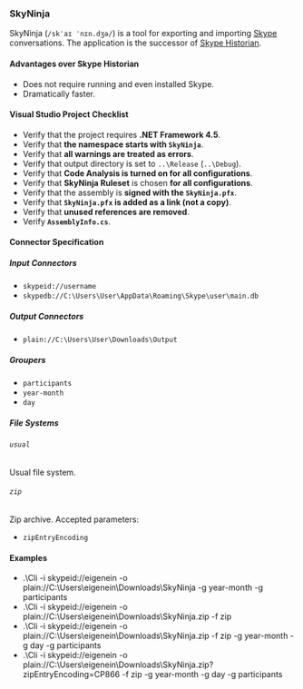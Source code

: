 ### SkyNinja

SkyNinja (`/skˈaɪ ˈnɪn.dʒə/`) is a tool for exporting and importing [Skype](http://www.skype.com) conversations. The application is the successor of [Skype Historian](http://eigene.in/skype-historian).

#### Advantages over Skype Historian

* Does not require running and even installed Skype.
* Dramatically faster.

#### Visual Studio Project Checklist

* Verify that the project requires **.NET Framework 4.5**.
* Verify that **the namespace starts with `SkyNinja`**.
* Verify that **all warnings are treated as errors**.
* Verify that output directory is set to `..\Release` (`..\Debug`).
* Verify that **Code Analysis is turned on for all configurations**.
* Verify that **SkyNinja Ruleset** is chosen **for all configurations**.
* Verify that the assembly is **signed with the `SkyNinja.pfx`**.
* Verify that **`SkyNinja.pfx` is added as a link (not a copy)**.
* Verify that **unused references are removed**.
* Verify **`AssemblyInfo.cs`**.

#### Connector Specification

##### Input Connectors

* `skypeid://username`
* `skypedb://C:\Users\User\AppData\Roaming\Skype\user\main.db`

##### Output Connectors

* `plain://C:\Users\User\Downloads\Output`

##### Groupers

* `participants`
* `year-month`
* `day`

##### File Systems

###### `usual`

Usual file system.

###### `zip`

Zip archive. Accepted parameters:

* `zipEntryEncoding`

#### Examples

* .\Cli -i skypeid://eigenein -o plain://C:\Users\eigenein\Downloads\SkyNinja -g year-month -g participants
* .\Cli -i skypeid://eigenein -o plain://C:\Users\eigenein\Downloads\SkyNinja.zip -f zip
* .\Cli -i skypeid://eigenein -o plain://C:\Users\eigenein\Downloads\SkyNinja.zip -f zip -g year-month -g day -g participants
* .\Cli -i skypeid://eigenein -o plain://C:\Users\eigenein\Downloads\SkyNinja.zip?zipEntryEncoding=CP866 -f zip -g year-month -g day -g participants
